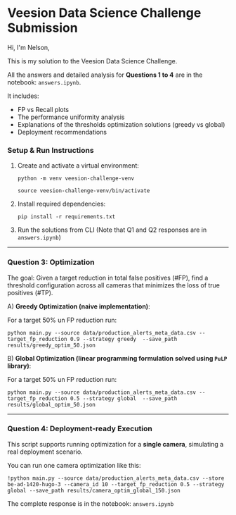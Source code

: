 Veesion Data Science Challenge Submission
===================================================

Hi, I'm Nelson,

This is my solution to the Veesion Data Science Challenge.

All the answers and detailed analysis for **Questions 1 to 4** are in the notebook: `answers.ipynb`.

It includes:
- FP vs Recall plots
- The performance uniformity analysis
- Explanations of the thresholds optimization solutions (greedy vs global)
- Deployment recommendations

### Setup & Run Instructions

1. Create and activate a virtual environment:

   `python -m venv veesion-challenge-venv`

   `source veesion-challenge-venv/bin/activate`


2. Install required dependencies:

   `pip install -r requirements.txt`

3. Run the solutions from CLI (Note that Q1 and Q2 responses are in `answers.ipynb`)


---------------------------------------------------
### Question 3: Optimization

The goal: Given a target reduction in total false positives (#FP),
find a threshold configuration across all cameras that minimizes the loss of true positives (#TP).

A) **Greedy Optimization (naive implementation)**:

For a target 50% un FP reduction run:

`python main.py --source data/production_alerts_meta_data.csv --target_fp_reduction 0.9 --strategy greedy  --save_path results/greedy_optim_50.json`


B) **Global Optimization (linear programming formulation solved using `PuLP` library)**:

For a target 50% un FP reduction run:

`python main.py --source data/production_alerts_meta_data.csv --target_fp_reduction 0.5 --strategy global  --save_path results/global_optim_50.json`


---------------------------------------------------
### Question 4: Deployment-ready Execution


This script supports running optimization for a **single camera**, simulating a real deployment scenario.

You can run one camera optimization like this:

`!python main.py --source data/production_alerts_meta_data.csv --store be-ad-1420-hugo-3 --camera_id 10 --target_fp_reduction 0.5 --strategy global --save_path results/camera_optim_global_150.json`


The complete response is in the notebook: `answers.ipynb`